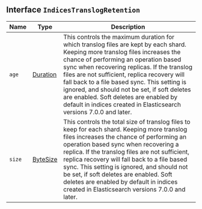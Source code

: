 ## Interface `IndicesTranslogRetention`

| Name | Type | Description |
| - | - | - |
| `age` | [Duration](./Duration.md) | This controls the maximum duration for which translog files are kept by each shard. Keeping more translog files increases the chance of performing an operation based sync when recovering replicas. If the translog files are not sufficient, replica recovery will fall back to a file based sync. This setting is ignored, and should not be set, if soft deletes are enabled. Soft deletes are enabled by default in indices created in Elasticsearch versions 7.0.0 and later. |
| `size` | [ByteSize](./ByteSize.md) | This controls the total size of translog files to keep for each shard. Keeping more translog files increases the chance of performing an operation based sync when recovering a replica. If the translog files are not sufficient, replica recovery will fall back to a file based sync. This setting is ignored, and should not be set, if soft deletes are enabled. Soft deletes are enabled by default in indices created in Elasticsearch versions 7.0.0 and later. |
